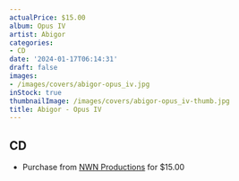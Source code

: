 ```yaml
---
actualPrice: $15.00
album: Opus IV
artist: Abigor
categories:
- CD
date: '2024-01-17T06:14:31'
draft: false
images:
- /images/covers/abigor-opus_iv.jpg
inStock: true
thumbnailImage: /images/covers/abigor-opus_iv-thumb.jpg
title: Abigor - Opus IV
---
```


## CD
* Purchase from [NWN Productions](http://shop.nwnprod.com/index.php?route=product/product&path=93&product_id=45534&sort=pd.name&order=ASC) for $15.00
